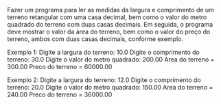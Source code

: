 Fazer um programa para ler as medidas da largura e comprimento de um terreno retangular com uma
casa decimal, bem como o valor do metro quadrado do terreno com duas casas decimais. Em seguida,
o programa deve mostrar o valor da área do terreno, bem como o valor do preço do terreno, ambos com
duas casas decimais, conforme exemplo.

Exemplo 1:
Digite a largura do terreno: 10.0
Digite o comprimento do terreno: 30.0
Digite o valor do metro quadrado: 200.00
Area do terreno = 300.00
Preco do terreno = 60000.00

Exemplo 2:
Digite a largura do terreno: 12.0
Digite o comprimento do terreno: 20.0
Digite o valor do metro quadrado: 150.00
Area do terreno = 240.00
Preco do terreno = 36000.00